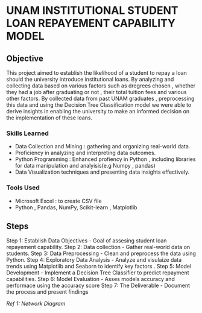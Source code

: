 # UNAM INSTITUTIONAL STUDENT LOAN REPAYEMENT CAPABILITY MODEL

## Objective

This  project aimed to establish the likelihood of a student to repay a loan should the university introduce institutional loans. By analyzing and collecting data based on various factors such as dregrees chosen , whether they had a job after graduating or not , their total tuition fees and various other factors. By collected data from past UNAM graduates , preprocessing this data and using the Decision Tree Classification model we were able to derive insights in enabling the university to make an informed decision on the implementation of these loans. 

### Skills Learned

- Data Collection and Mining : gathering and organizing real-world data.
- Proficiency in analyzing and interpreting data outcomes.
- Python Programming : Enhanced profiency in Python , including libraries for data manipulation and analyisis(e.g Numpy , pandas)
- Data Visualization techniques and presenting data insights effectively.

### Tools Used

- Microsoft Excel : to create CSV file
- Python , Pandas, NumPy, Scikit-learn , Matplotlib

## Steps


Step 1: Establish Data Objectives - Goal of assesing student loan repayement capability.
Step 2: Data collection - Gather real-world data on students.
Step 3: Data Preprocessing - Clean and preprocess the data using Python.
Step 4: Exploratory Data Analysis -  Analyze and visulaize data trends using Matplotlib and Seaborn to identify key factors .
Step 5: Model Development - Implement a Decision Tree Classifier to predict repayment capabilities.
Step 6: Model Evaluation - Asses models accuracy and performace using the accuracy score
Step 7: The Deliverable - Document the process and present findings

*Ref 1: Network Diagram*

